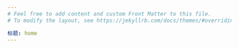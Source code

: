 ```yaml
---
# Feel free to add content and custom Front Matter to this file.
# To modify the layout, see https://jekyllrb.com/docs/themes/#overriding-theme-defaults

标题: home
---
```


